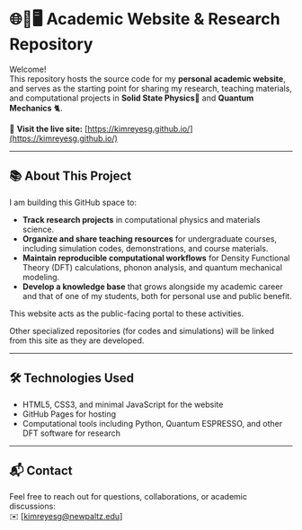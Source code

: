  # 🌐🧪🖥️ Academic Website & Research Repository

Welcome!  
This repository hosts the source code for my **personal academic website**, and serves as the starting point for sharing my research, teaching materials, and computational projects in **Solid State Physics**💎 and **Quantum Mechanics** 🐈.

🔗 **Visit the live site:** [https://kimreyesg.github.io/](https://kimreyesg.github.io/)

---

## 📚 About This Project

I am building this GitHub space to:

- **Track research projects** in computational physics and materials science.
- **Organize and share teaching resources** for undergraduate courses, including simulation codes, demonstrations, and course materials.
- **Maintain reproducible computational workflows** for Density Functional Theory (DFT) calculations, phonon analysis, and quantum mechanical modeling.
- **Develop a knowledge base** that grows alongside my academic career and that of one of my students, both for personal use and public benefit.

This website acts as the public-facing portal to these activities.

Other specialized repositories (for codes and simulations) will be linked from this site as they are developed.

---

## 🛠 Technologies Used
- HTML5, CSS3, and minimal JavaScript for the website
- GitHub Pages for hosting
- Computational tools including Python, Quantum ESPRESSO, and other DFT software for research

---

## 📬 Contact
Feel free to reach out for questions, collaborations, or academic discussions:  
✉️ [kimreyesg@newpaltz.edu]
